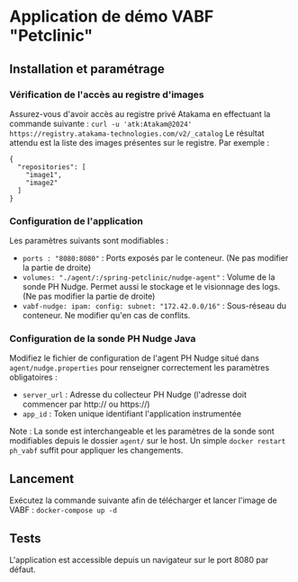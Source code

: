 # Application de démo VABF "Petclinic"

## Installation et paramétrage

### Vérification de l'accès au registre d'images

Assurez-vous d'avoir accès au registre privé Atakama en effectuant la commande suivante :
`curl -u 'atk:Atakam@2024' https://registry.atakama-technologies.com/v2/_catalog`
Le résultat attendu est la liste des images présentes sur le registre. Par exemple :
```
{
  "repositories": [
    "image1",
    "image2"
  ]
}
```
  
### Configuration de l'application

Les paramètres suivants sont modifiables :
- `ports : "8080:8080"` : Ports exposés par le conteneur. (Ne pas modifier la partie de droite)
- `volumes: "./agent/:/spring-petclinic/nudge-agent"` : Volume de la sonde PH Nudge. Permet aussi le stockage et le visionnage des logs. (Ne pas modifier la partie de droite)
- `vabf-nudge: ipam: config: subnet: "172.42.0.0/16"` : Sous-réseau du conteneur. Ne modifier qu'en cas de conflits.

### Configuration de la sonde PH Nudge Java

Modifiez le fichier de configuration de l'agent PH Nudge situé dans `agent/nudge.properties` pour renseigner correctement les paramètres obligatoires :
  - `server_url` : Adresse du collecteur PH Nudge (l'adresse doit commencer par http:// ou https://)
  - `app_id` : Token unique identifiant l'application instrumentée
 
Note : La sonde est interchangeable et les paramètres de la sonde sont modifiables depuis le dossier `agent/` sur le host.
Un simple `docker restart ph_vabf` suffit pour appliquer les changements.

## Lancement

Exécutez la commande suivante afin de télécharger et lancer l'image de VABF :
`docker-compose up -d`

## Tests

L'application est accessible depuis un navigateur sur le port 8080 par défaut.